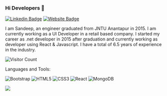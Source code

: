 ### Hi Developers 👋

[![Linkedin Badge](https://img.shields.io/badge/-Sandeep-blue?style=flat-square&logo=Linkedin&logoColor=white&link=https://www.linkedin.com/in/sandeeppalagati6/)](https://www.linkedin.com/in/sandeeppalagati6/)
[![Website Badge](https://img.shields.io/badge/WebSite-Sandeep-green)](https://www.akash)

 I am Sandeep, an engineer graduated from JNTU Anantapur in 2015.
      I am currently working as a UI Developer in a retail based company. I
      started my career as .net developer in 2015 after graduation and currently
      working as developer using React & Javascript. I have a total of 6.5 years of experience in
      the industry.


![Visitor Count](https://profile-counter.glitch.me/sandeep5T/count.svg)

Languages and Tools: 

 <img alt="Bootstrap" src="https://img.shields.io/badge/bootstrap-%23563D7C.svg?style=flat-square&logo=bootstrap&logoColor=white"/>  <img alt="HTML5" src="https://img.shields.io/badge/html5-%23E34F26.svg?style=flat-square&logo=html5&logoColor=white"/> <img alt="CSS3" src="https://img.shields.io/badge/css3-%231572B6.svg?style=flat-square&logo=css3&logoColor=white"/>  <img alt="React" src="https://img.shields.io/badge/react-%2320232a.svg?style=flat-square&logo=react&logoColor=%2361DAFB"/> <img alt="MongoDB" src ="https://img.shields.io/badge/MongoDB-%234ea94b.svg?style=flat-square&logo=mongodb&logoColor=white"/>

![](https://activity-graph.herokuapp.com/graph?username=sandeep5t&theme=react-dark&area=true)
<!--
**Aakashdeveloper/Aakashdeveloper** is a ✨ _special_ ✨ repository because its `README.md` (this file) appears on your GitHub profile.

Here are some ideas to get you started:

- 🔭 I’m currently working on ...
- 🌱 I’m currently learning ...
- 👯 I’m looking to collaborate on ...
- 🤔 I’m looking for help with ...
- 💬 Ask me about ...
- 📫 How to reach me: ...
- 😄 Pronouns: ...
- ⚡ Fun fact: .....

-->
